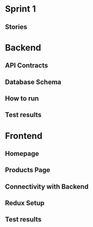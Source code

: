 # Sprint 1 

## Stories


# Backend

## API Contracts 
## Database Schema
## How to run
## Test results

# Frontend 

## Homepage
## Products Page
## Connectivity with Backend
## Redux Setup
## Test results 
